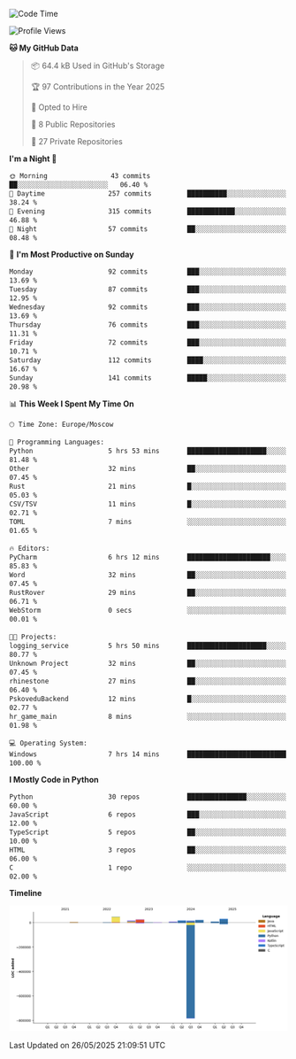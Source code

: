 <!--START_SECTION:waka-->
![Code Time](http://img.shields.io/badge/Code%20Time-674%20hrs%2032%20mins-blue)

![Profile Views](http://img.shields.io/badge/Profile%20Views-0-blue)

**🐱 My GitHub Data** 

> 📦 64.4 kB Used in GitHub's Storage 
 > 
> 🏆 97 Contributions in the Year 2025
 > 
> 💼 Opted to Hire
 > 
> 📜 8 Public Repositories 
 > 
> 🔑 27 Private Repositories 
 > 
**I'm a Night 🦉** 

```text
🌞 Morning                43 commits          ██░░░░░░░░░░░░░░░░░░░░░░░   06.40 % 
🌆 Daytime                257 commits         ██████████░░░░░░░░░░░░░░░   38.24 % 
🌃 Evening                315 commits         ████████████░░░░░░░░░░░░░   46.88 % 
🌙 Night                  57 commits          ██░░░░░░░░░░░░░░░░░░░░░░░   08.48 % 
```
📅 **I'm Most Productive on Sunday** 

```text
Monday                   92 commits          ███░░░░░░░░░░░░░░░░░░░░░░   13.69 % 
Tuesday                  87 commits          ███░░░░░░░░░░░░░░░░░░░░░░   12.95 % 
Wednesday                92 commits          ███░░░░░░░░░░░░░░░░░░░░░░   13.69 % 
Thursday                 76 commits          ███░░░░░░░░░░░░░░░░░░░░░░   11.31 % 
Friday                   72 commits          ███░░░░░░░░░░░░░░░░░░░░░░   10.71 % 
Saturday                 112 commits         ████░░░░░░░░░░░░░░░░░░░░░   16.67 % 
Sunday                   141 commits         █████░░░░░░░░░░░░░░░░░░░░   20.98 % 
```


📊 **This Week I Spent My Time On** 

```text
🕑︎ Time Zone: Europe/Moscow

💬 Programming Languages: 
Python                   5 hrs 53 mins       ████████████████████░░░░░   81.48 % 
Other                    32 mins             ██░░░░░░░░░░░░░░░░░░░░░░░   07.45 % 
Rust                     21 mins             █░░░░░░░░░░░░░░░░░░░░░░░░   05.03 % 
CSV/TSV                  11 mins             █░░░░░░░░░░░░░░░░░░░░░░░░   02.71 % 
TOML                     7 mins              ░░░░░░░░░░░░░░░░░░░░░░░░░   01.65 % 

🔥 Editors: 
PyCharm                  6 hrs 12 mins       █████████████████████░░░░   85.83 % 
Word                     32 mins             ██░░░░░░░░░░░░░░░░░░░░░░░   07.45 % 
RustRover                29 mins             ██░░░░░░░░░░░░░░░░░░░░░░░   06.71 % 
WebStorm                 0 secs              ░░░░░░░░░░░░░░░░░░░░░░░░░   00.01 % 

🐱‍💻 Projects: 
logging_service          5 hrs 50 mins       ████████████████████░░░░░   80.77 % 
Unknown Project          32 mins             ██░░░░░░░░░░░░░░░░░░░░░░░   07.45 % 
rhinestone               27 mins             ██░░░░░░░░░░░░░░░░░░░░░░░   06.40 % 
PskoveduBackend          12 mins             █░░░░░░░░░░░░░░░░░░░░░░░░   02.77 % 
hr_game_main             8 mins              ░░░░░░░░░░░░░░░░░░░░░░░░░   01.98 % 

💻 Operating System: 
Windows                  7 hrs 14 mins       █████████████████████████   100.00 % 
```

**I Mostly Code in Python** 

```text
Python                   30 repos            ███████████████░░░░░░░░░░   60.00 % 
JavaScript               6 repos             ███░░░░░░░░░░░░░░░░░░░░░░   12.00 % 
TypeScript               5 repos             ██░░░░░░░░░░░░░░░░░░░░░░░   10.00 % 
HTML                     3 repos             ██░░░░░░░░░░░░░░░░░░░░░░░   06.00 % 
C                        1 repo              ░░░░░░░░░░░░░░░░░░░░░░░░░   02.00 % 
```



**Timeline**

![Lines of Code chart](https://raw.githubusercontent.com/adlemx/adlemx/main/assets/bar_graph.png)


 Last Updated on 26/05/2025 21:09:51 UTC
<!--END_SECTION:waka-->
